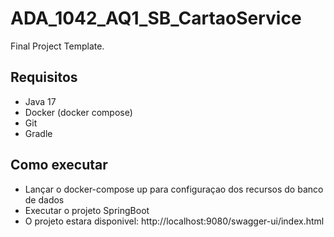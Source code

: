 # ADA_1042_AQ1_SB_CartaoService
Final Project Template.

## Requisitos
  - Java 17
  - Docker (docker compose)
  - Git
  - Gradle

## Como executar
  - Lançar o docker-compose up para configuraçao dos recursos do banco de dados
  - Executar o projeto SpringBoot
  - O projeto estara disponivel: http://localhost:9080/swagger-ui/index.html

